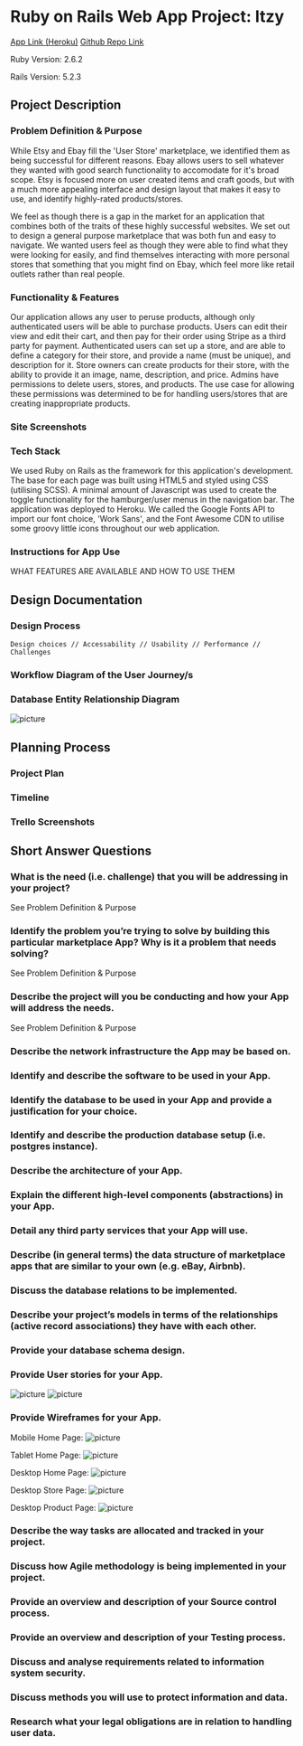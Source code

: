# Ruby on Rails Web App Project: Itzy

[App Link (Heroku)](https://www.heroku.com/carnivorous-raisin-4432)
[Github Repo Link](https://github.com/Dylan-Speight/definitely_not_etsy/)

Ruby Version: 2.6.2

Rails Version: 5.2.3

## Project Description
### Problem Definition & Purpose

While Etsy and Ebay fill the 'User Store' marketplace, we identified them as being successful for different reasons. Ebay allows users to sell whatever they wanted with good search functionality to accomodate for it's broad scope. Etsy is focused more on user created items and craft goods, but with a much more appealing interface and design layout that makes it easy to use, and identify highly-rated products/stores.

We feel as though there is a gap in the market for an application that combines both of the traits of these highly successful websites. We set out to design a general purpose marketplace that was both fun and easy to navigate. We wanted users feel as though they were able to find what they were looking for easily, and find themselves interacting with more personal stores that something that you might find on Ebay, which feel more like retail outlets rather than real people.

### Functionality & Features

Our application allows any user to peruse products, although only authenticated users will be able to purchase products. Users can edit their view and edit their cart, and then pay for their order using Stripe as a third party for payment. Authenticated users can set up a store, and are able to define a category for their store, and provide a name (must be unique), and description for it. Store owners can create products for their store, with the ability to provide it an image, name, description, and price. Admins have permissions to delete users, stores, and products. The use case for allowing these permissions was determined to be for handling users/stores that are creating inappropriate products.

### Site Screenshots



### Tech Stack
We used Ruby on Rails as the framework for this application's development. The base for each page was built using HTML5 and styled using CSS (utilising SCSS). A minimal amount of Javascript was used to create the toggle functionality for the hamburger/user menus in the navigation bar. The application was deployed to Heroku. We called the Google Fonts API to import our font choice, 'Work Sans', and the Font Awesome CDN to utilise some groovy little icons throughout our web application.

### Instructions for App Use
WHAT FEATURES ARE AVAILABLE AND HOW TO USE THEM


## Design Documentation
### Design Process
    Design choices // Accessability // Usability // Performance // Challenges

### Workflow Diagram of the User Journey/s

### Database Entity Relationship Diagram
![picture](docs/Entity-Relationship-Diagram)

## Planning Process
### Project Plan


### Timeline


### Trello Screenshots


## Short Answer Questions
### What is the need (i.e. challenge) that you will be addressing in your project?

See Problem Definition & Purpose

### Identify the problem you’re trying to solve by building this particular marketplace App? Why is it a problem that needs solving?

See Problem Definition & Purpose

### Describe the project will you be conducting and how your App will address the needs.

See Problem Definition & Purpose

### Describe the network infrastructure the App may be based on.

### Identify and describe the software to be used in your App.

### Identify the database to be used in your App and provide a justification for your choice.

### Identify and describe the production database setup (i.e. postgres instance).

### Describe the architecture of your App.

### Explain the different high-level components (abstractions) in your App.

### Detail any third party services that your App will use.

### Describe (in general terms) the data structure of marketplace apps that are similar to your own (e.g. eBay, Airbnb).

### Discuss the database relations to be implemented.

### Describe your project’s models in terms of the relationships (active record associations) they have with each other.

### Provide your database schema design.

### Provide User stories for your App.

![picture](docs/User-Stories-1-12.png)
![picture](docs/User-Stories-13-14.png)

### Provide Wireframes for your App.

Mobile Home Page:
![picture](docs/Wireframe-Mobile-Home)

Tablet Home Page:
![picture](docs/Wireframe-Tablet-Home)

Desktop Home Page:
![picture](docs/Wireframe-Desktop-Home)

Desktop Store Page:
![picture](docs/Wireframe-Desktop-Store)

Desktop Product Page:
![picture](docs/Wireframe-Desktop-Product)

### Describe the way tasks are allocated and tracked in your project.

### Discuss how Agile methodology is being implemented in your project.

### Provide an overview and description of your Source control process.

### Provide an overview and description of your Testing process.

### Discuss and analyse requirements related to information system security.

### Discuss methods you will use to protect information and data.

### Research what your legal obligations are in relation to handling user data.

